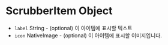 # ScrubberItem Object

* `label` String - (optional) 이 아이템에 표시할 텍스트
* `icon` NativeImage - (optional) 이 아이템에 표시할 이미지입니다.